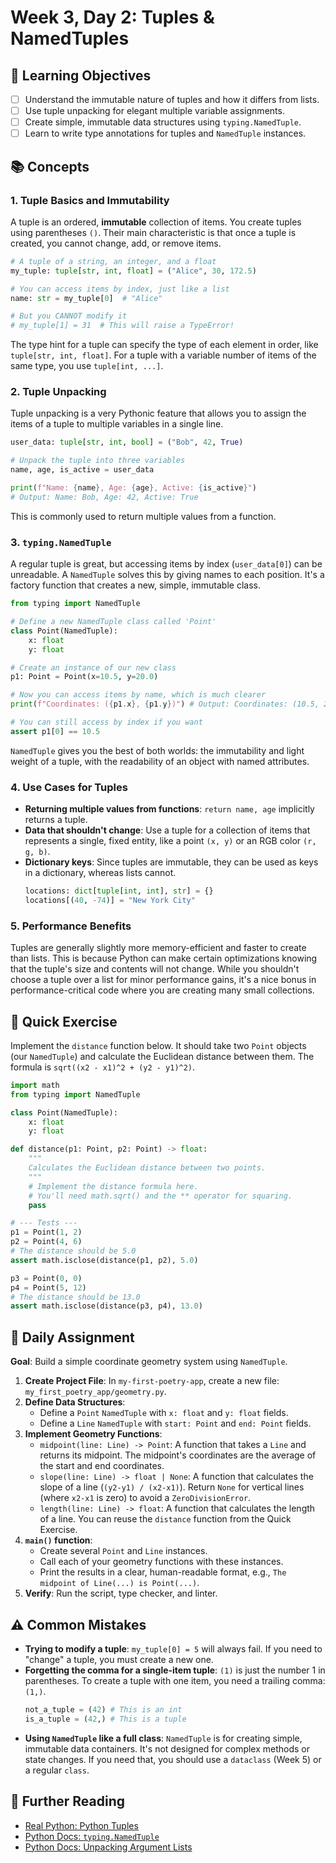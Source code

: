 # Week 3, Day 2: Tuples & NamedTuples

## 🎯 Learning Objectives
- [ ] Understand the immutable nature of tuples and how it differs from lists.
- [ ] Use tuple unpacking for elegant multiple variable assignments.
- [ ] Create simple, immutable data structures using `typing.NamedTuple`.
- [ ] Learn to write type annotations for tuples and `NamedTuple` instances.

## 📚 Concepts

### 1. Tuple Basics and Immutability
A tuple is an ordered, **immutable** collection of items. You create tuples using parentheses `()`. Their main characteristic is that once a tuple is created, you cannot change, add, or remove items.

```python
# A tuple of a string, an integer, and a float
my_tuple: tuple[str, int, float] = ("Alice", 30, 172.5)

# You can access items by index, just like a list
name: str = my_tuple[0]  # "Alice"

# But you CANNOT modify it
# my_tuple[1] = 31  # This will raise a TypeError!
```
The type hint for a tuple can specify the type of each element in order, like `tuple[str, int, float]`. For a tuple with a variable number of items of the same type, you use `tuple[int, ...]`.

### 2. Tuple Unpacking
Tuple unpacking is a very Pythonic feature that allows you to assign the items of a tuple to multiple variables in a single line.

```python
user_data: tuple[str, int, bool] = ("Bob", 42, True)

# Unpack the tuple into three variables
name, age, is_active = user_data

print(f"Name: {name}, Age: {age}, Active: {is_active}")
# Output: Name: Bob, Age: 42, Active: True
```
This is commonly used to return multiple values from a function.

### 3. `typing.NamedTuple`
A regular tuple is great, but accessing items by index (`user_data[0]`) can be unreadable. A `NamedTuple` solves this by giving names to each position. It's a factory function that creates a new, simple, immutable class.

```python
from typing import NamedTuple

# Define a new NamedTuple class called 'Point'
class Point(NamedTuple):
    x: float
    y: float

# Create an instance of our new class
p1: Point = Point(x=10.5, y=20.0)

# Now you can access items by name, which is much clearer
print(f"Coordinates: ({p1.x}, {p1.y})") # Output: Coordinates: (10.5, 20.0)

# You can still access by index if you want
assert p1[0] == 10.5
```
`NamedTuple` gives you the best of both worlds: the immutability and light weight of a tuple, with the readability of an object with named attributes.

### 4. Use Cases for Tuples
- **Returning multiple values from functions**: `return name, age` implicitly returns a tuple.
- **Data that shouldn't change**: Use a tuple for a collection of items that represents a single, fixed entity, like a point `(x, y)` or an RGB color `(r, g, b)`.
- **Dictionary keys**: Since tuples are immutable, they can be used as keys in a dictionary, whereas lists cannot.
  ```python
  locations: dict[tuple[int, int], str] = {}
  locations[(40, -74)] = "New York City"
  ```

### 5. Performance Benefits
Tuples are generally slightly more memory-efficient and faster to create than lists. This is because Python can make certain optimizations knowing that the tuple's size and contents will not change. While you shouldn't choose a tuple over a list for minor performance gains, it's a nice bonus in performance-critical code where you are creating many small collections.

## 🔹 Quick Exercise

Implement the `distance` function below. It should take two `Point` objects (our `NamedTuple`) and calculate the Euclidean distance between them. The formula is `sqrt((x2 - x1)^2 + (y2 - y1)^2)`.

```python
import math
from typing import NamedTuple

class Point(NamedTuple):
    x: float
    y: float

def distance(p1: Point, p2: Point) -> float:
    """
    Calculates the Euclidean distance between two points.
    """
    # Implement the distance formula here.
    # You'll need math.sqrt() and the ** operator for squaring.
    pass

# --- Tests ---
p1 = Point(1, 2)
p2 = Point(4, 6)
# The distance should be 5.0
assert math.isclose(distance(p1, p2), 5.0)

p3 = Point(0, 0)
p4 = Point(5, 12)
# The distance should be 13.0
assert math.isclose(distance(p3, p4), 13.0)
```

## 📝 Daily Assignment
**Goal**: Build a simple coordinate geometry system using `NamedTuple`.

1.  **Create Project File**: In `my-first-poetry-app`, create a new file: `my_first_poetry_app/geometry.py`.
2.  **Define Data Structures**:
    - Define a `Point` `NamedTuple` with `x: float` and `y: float` fields.
    - Define a `Line` `NamedTuple` with `start: Point` and `end: Point` fields.
3.  **Implement Geometry Functions**:
    - `midpoint(line: Line) -> Point`: A function that takes a `Line` and returns its midpoint. The midpoint's coordinates are the average of the start and end coordinates.
    - `slope(line: Line) -> float | None`: A function that calculates the slope of a line (`(y2-y1) / (x2-x1)`). Return `None` for vertical lines (where `x2-x1` is zero) to avoid a `ZeroDivisionError`.
    - `length(line: Line) -> float`: A function that calculates the length of a line. You can reuse the `distance` function from the Quick Exercise.
4.  **`main()` function**:
    - Create several `Point` and `Line` instances.
    - Call each of your geometry functions with these instances.
    - Print the results in a clear, human-readable format, e.g., `The midpoint of Line(...) is Point(...)`.
5.  **Verify**: Run the script, type checker, and linter.

## ⚠️ Common Mistakes
- **Trying to modify a tuple**: `my_tuple[0] = 5` will always fail. If you need to "change" a tuple, you must create a new one.
- **Forgetting the comma for a single-item tuple**: `(1)` is just the number 1 in parentheses. To create a tuple with one item, you need a trailing comma: `(1,)`.
  ```python
  not_a_tuple = (42) # This is an int
  is_a_tuple = (42,) # This is a tuple
  ```
- **Using `NamedTuple` like a full class**: `NamedTuple` is for creating simple, immutable data containers. It's not designed for complex methods or state changes. If you need that, you should use a `dataclass` (Week 5) or a regular `class`.

## 📖 Further Reading
- [Real Python: Python Tuples](https://realpython.com/python-lists-tuples/#python-tuples)
- [Python Docs: `typing.NamedTuple`](https://docs.python.org/3/library/typing.html#typing.NamedTuple)
- [Python Docs: Unpacking Argument Lists](https://docs.python.org/3/tutorial/controlflow.html#unpacking-argument-lists)
